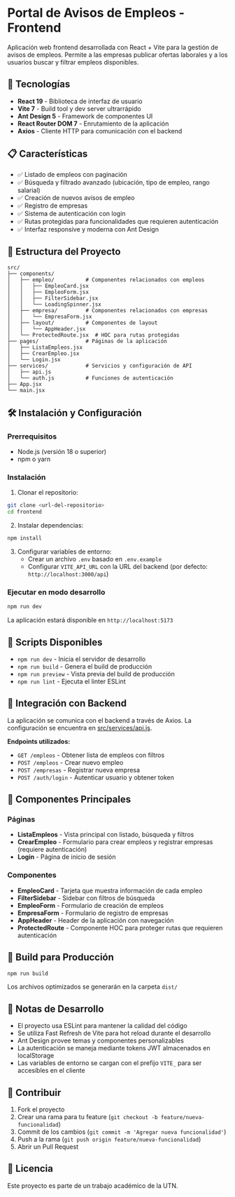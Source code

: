 # Portal de Avisos de Empleos - Frontend

Aplicación web frontend desarrollada con React + Vite para la gestión de avisos de empleos. Permite a las empresas publicar ofertas laborales y a los usuarios buscar y filtrar empleos disponibles.

## 🚀 Tecnologías

- **React 19** - Biblioteca de interfaz de usuario
- **Vite 7** - Build tool y dev server ultrarrápido
- **Ant Design 5** - Framework de componentes UI
- **React Router DOM 7** - Enrutamiento de la aplicación
- **Axios** - Cliente HTTP para comunicación con el backend

## 📋 Características

- ✅ Listado de empleos con paginación
- ✅ Búsqueda y filtrado avanzado (ubicación, tipo de empleo, rango salarial)
- ✅ Creación de nuevos avisos de empleo
- ✅ Registro de empresas
- ✅ Sistema de autenticación con login
- ✅ Rutas protegidas para funcionalidades que requieren autenticación
- ✅ Interfaz responsive y moderna con Ant Design

## 📁 Estructura del Proyecto

```
src/
├── components/
│   ├── empleo/          # Componentes relacionados con empleos
│   │   ├── EmpleoCard.jsx
│   │   ├── EmpleoForm.jsx
│   │   ├── FilterSidebar.jsx
│   │   └── LoadingSpinner.jsx
│   ├── empresa/         # Componentes relacionados con empresas
│   │   └── EmpresaForm.jsx
│   ├── layout/          # Componentes de layout
│   │   └── AppHeader.jsx
│   └── ProtectedRoute.jsx  # HOC para rutas protegidas
├── pages/               # Páginas de la aplicación
│   ├── ListaEmpleos.jsx
│   ├── CrearEmpleo.jsx
│   └── Login.jsx
├── services/            # Servicios y configuración de API
│   ├── api.js
│   └── auth.js          # Funciones de autenticación
├── App.jsx
└── main.jsx
```

## 🛠️ Instalación y Configuración

### Prerrequisitos

- Node.js (versión 18 o superior)
- npm o yarn

### Instalación

1. Clonar el repositorio:
```bash
git clone <url-del-repositorio>
cd frontend
```

2. Instalar dependencias:
```bash
npm install
```

3. Configurar variables de entorno:
   - Crear un archivo `.env` basado en `.env.example`
   - Configurar `VITE_API_URL` con la URL del backend (por defecto: `http://localhost:3000/api`)

### Ejecutar en modo desarrollo

```bash
npm run dev
```

La aplicación estará disponible en `http://localhost:5173`

## 📜 Scripts Disponibles

- `npm run dev` - Inicia el servidor de desarrollo
- `npm run build` - Genera el build de producción
- `npm run preview` - Vista previa del build de producción
- `npm run lint` - Ejecuta el linter ESLint

## 🔗 Integración con Backend

La aplicación se comunica con el backend a través de Axios. La configuración se encuentra en [src/services/api.js](src/services/api.js).

**Endpoints utilizados:**
- `GET /empleos` - Obtener lista de empleos con filtros
- `POST /empleos` - Crear nuevo empleo
- `POST /empresas` - Registrar nueva empresa
- `POST /auth/login` - Autenticar usuario y obtener token

## 🎨 Componentes Principales

### Páginas
- **ListaEmpleos** - Vista principal con listado, búsqueda y filtros
- **CrearEmpleo** - Formulario para crear empleos y registrar empresas (requiere autenticación)
- **Login** - Página de inicio de sesión

### Componentes
- **EmpleoCard** - Tarjeta que muestra información de cada empleo
- **FilterSidebar** - Sidebar con filtros de búsqueda
- **EmpleoForm** - Formulario de creación de empleos
- **EmpresaForm** - Formulario de registro de empresas
- **AppHeader** - Header de la aplicación con navegación
- **ProtectedRoute** - Componente HOC para proteger rutas que requieren autenticación

## 🚀 Build para Producción

```bash
npm run build
```

Los archivos optimizados se generarán en la carpeta `dist/`

## 📝 Notas de Desarrollo

- El proyecto usa ESLint para mantener la calidad del código
- Se utiliza Fast Refresh de Vite para hot reload durante el desarrollo
- Ant Design provee temas y componentes personalizables
- La autenticación se maneja mediante tokens JWT almacenados en localStorage
- Las variables de entorno se cargan con el prefijo `VITE_` para ser accesibles en el cliente

## 🤝 Contribuir

1. Fork el proyecto
2. Crear una rama para tu feature (`git checkout -b feature/nueva-funcionalidad`)
3. Commit de los cambios (`git commit -m 'Agregar nueva funcionalidad'`)
4. Push a la rama (`git push origin feature/nueva-funcionalidad`)
5. Abrir un Pull Request

## 📄 Licencia

Este proyecto es parte de un trabajo académico de la UTN.